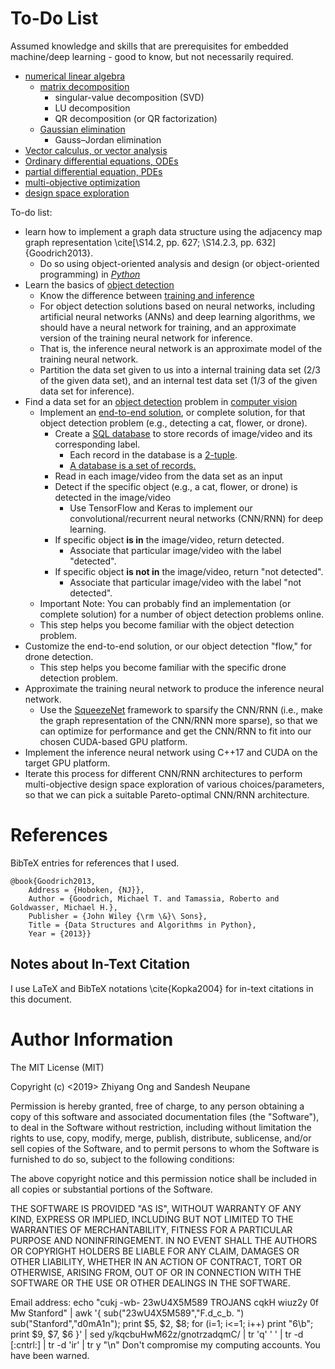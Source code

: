 #	To-Do List



Assumed knowledge and skills that are prerequisites for embedded machine/deep learning - good to know, but not necessarily required.
+ [numerical linear algebra](https://en.wikipedia.org/wiki/Numerical_linear_algebra)
	- [matrix decomposition](https://en.wikipedia.org/wiki/Matrix_decomposition)
		* singular-value decomposition (SVD)
		* LU decomposition
		* QR decomposition (or QR factorization)
	- [Gaussian elimination](https://en.wikipedia.org/wiki/Gaussian_elimination)
		* Gauss–Jordan elimination
+ [Vector calculus, or vector analysis](https://en.wikipedia.org/wiki/Vector_calculus)
+ [Ordinary differential equations, ODEs](https://en.wikipedia.org/wiki/Ordinary_differential_equation)
+ [partial differential equation, PDEs](https://en.wikipedia.org/wiki/Partial_differential_equation)
+ [multi-objective optimization](https://en.wikipedia.org/wiki/Multi-objective_optimization)
+ [design space exploration](https://en.wikipedia.org/wiki/Design_space_exploration)



To-do list:
+ learn how to implement a graph data structure using the adjacency map graph representation \cite[\S14.2, pp. 627; \S14.2.3, pp. 632]{Goodrich2013}.
	- Do so using object-oriented analysis and design (or object-oriented programming) in [*Python*](https://github.com/eda-ricercatore/gulyas-scripts/blob/master/notes/python.md)
+ Learn the basics of [object detection](https://en.wikipedia.org/wiki/Object_detection)
	- Know the difference between [training and inference](https://blogs.nvidia.com/blog/2016/08/22/difference-deep-learning-training-inference-ai/)
	- For object detection solutions based on neural networks, including artificial neural networks (ANNs) and deep learning algorithms, we should have a neural network for training, and an approximate version of the training neural network for inference.
	- That is, the inference neural network is an approximate model of the training neural network.
	- Partition the data set given to us into a internal training data set (2/3 of the given data set), and an internal test data set (1/3 of the given data set for inference).
+ Find a data set for an [object detection](https://en.wikipedia.org/wiki/Object_detection) problem in [computer vision](https://en.wikipedia.org/wiki/Computer_vision)
	- Implement an [end-to-end solution](https://www.techopedia.com/definition/19057/end-to-end-solution-e2es), or complete solution, for that object detection problem (e.g., detecting a cat, flower, or drone).
		* Create a [SQL database](https://en.wikipedia.org/wiki/SQL) to store records of image/video and its corresponding label.
			+ Each record in the database is a [2-tuple](https://en.wikipedia.org/wiki/Tuple).
			+ [A database is a set of records.](https://github.com/eda-ricercatore/gulyas-scripts/blob/master/notes/databases_and_information_systems.md)
		* Read in each image/video from the data set as an input
		* Detect if the specific object (e.g., a cat, flower, or drone) is detected in the image/video
			+ Use TensorFlow and Keras to implement our convolutional/recurrent neural networks (CNN/RNN) for deep learning.
		* If specific object **is in** the image/video, return detected.
			+ Associate that particular image/video with the label "detected".
		* If specific object **is not in** the image/video, return "not detected".
			+ Associate that particular image/video with the label "not detected".
	- Important Note: You can probably find an implementation (or complete solution) for a number of object detection problems online.
	- This step helps you become familiar with the object detection problem.
+ Customize the end-to-end solution, or our object detection "flow," for drone detection.
	- This step helps you become familiar with the specific drone detection problem.
+ Approximate the training neural network to produce the inference neural network.
	- Use the [SqueezeNet](https://en.wikipedia.org/wiki/SqueezeNet) framework to sparsify the CNN/RNN (i.e., make the graph representation of the CNN/RNN more sparse), so that we can optimize for performance and get the CNN/RNN to fit into our chosen CUDA-based GPU platform.
+ Implement the inference neural network using C++17 and CUDA on the target GPU platform.
+ Iterate this process for different CNN/RNN architectures to perform multi-objective design space exploration of various choices/parameters, so that we can pick a suitable Pareto-optimal CNN/RNN architecture.



#	References

BibTeX entries for references that I used.

	@book{Goodrich2013,
		Address = {Hoboken, {NJ}},
		Author = {Goodrich, Michael T. and Tamassia, Roberto and Goldwasser, Michael H.},
		Publisher = {John Wiley {\rm \&}\ Sons},
		Title = {Data Structures and Algorithms in Python},
		Year = {2013}}











##	Notes about In-Text Citation

I use LaTeX and BibTeX notations \cite{Kopka2004} for in-text citations in this document.




#	Author Information

The MIT License (MIT)

Copyright (c) <2019> Zhiyang Ong and Sandesh Neupane

Permission is hereby granted, free of charge, to any person obtaining a copy of this software and associated documentation files (the "Software"), to deal in the Software without restriction, including without limitation the rights to use, copy, modify, merge, publish, distribute, sublicense, and/or sell copies of the Software, and to permit persons to whom the Software is furnished to do so, subject to the following conditions:

The above copyright notice and this permission notice shall be included in all copies or substantial portions of the Software.

THE SOFTWARE IS PROVIDED "AS IS", WITHOUT WARRANTY OF ANY KIND, EXPRESS OR IMPLIED, INCLUDING BUT NOT LIMITED TO THE WARRANTIES OF MERCHANTABILITY, FITNESS FOR A PARTICULAR PURPOSE AND NONINFRINGEMENT. IN NO EVENT SHALL THE AUTHORS OR COPYRIGHT HOLDERS BE LIABLE FOR ANY CLAIM, DAMAGES OR OTHER LIABILITY, WHETHER IN AN ACTION OF CONTRACT, TORT OR OTHERWISE, ARISING FROM, OUT OF OR IN CONNECTION WITH THE SOFTWARE OR THE USE OR OTHER DEALINGS IN THE SOFTWARE.

Email address: echo "cukj -wb- 23wU4X5M589 TROJANS cqkH wiuz2y 0f Mw Stanford" | awk '{ sub("23wU4X5M589","F.d_c_b. ") sub("Stanford","d0mA1n"); print $5, $2, $8; for (i=1; i<=1; i++) print "6\b"; print $9, $7, $6 }' | sed y/kqcbuHwM62z/gnotrzadqmC/ | tr 'q' ' ' | tr -d [:cntrl:] | tr -d 'ir' | tr y "\n"		Don't compromise my computing accounts. You have been warned.
